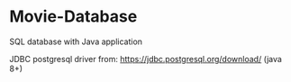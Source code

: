 # Movie-Database
SQL database with Java application

JDBC postgresql driver from: https://jdbc.postgresql.org/download/ (java 8+)
